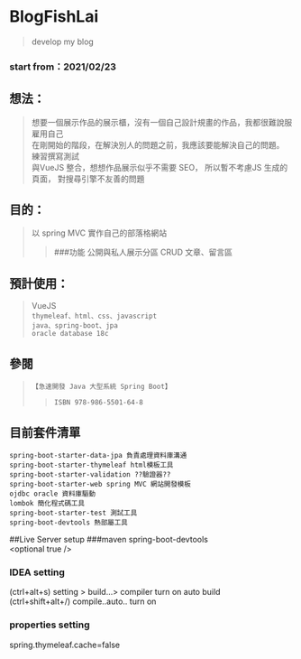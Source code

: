# BlogFishLai
> develop my blog
### start from：2021/02/23 
## 想法：
> 想要一個展示作品的展示櫃，沒有一個自己設計規畫的作品，我都很難說服雇用自己  
> 在剛開始的階段，在解決別人的問題之前，我應該要能解決自己的問題。  
> 練習撰寫測試  
> 與VueJS 整合，想想作品展示似乎不需要 SEO，
> 所以暫不考慮JS 生成的頁面，
> 對搜尋引擎不友善的問題
> 

## 目的：
> 以 spring MVC 實作自己的部落格網站  
>> ###功能
>> 公開與私人展示分區
>> CRUD 文章、留言區  


## 預計使用：
> VueJS  
> `thymeleaf、html、css、javascript`  
> `java、spring-boot、jpa`  
> `oracle database 18c`

## 參閱
> `【急速開發 Java 大型系統 Spring Boot】`  
>> `ISBN 978-986-5501-64-8`

## 目前套件清單
`spring-boot-starter-data-jpa 負責處理資料庫溝通`  
`spring-boot-starter-thymeleaf html模板工具`  
`spring-boot-starter-validation ??驗證器??`  
`spring-boot-starter-web spring MVC 網站開發模板`  
`ojdbc oracle 資料庫驅動`  
`lombok 簡化程式碼工具`  
`spring-boot-starter-test 測試工具`  
`spring-boot-devtools 熱部屬工具`

##Live Server setup
###maven
spring-boot-devtools  
\<optional true />
### IDEA setting 
(ctrl+alt+s) setting > build...> compiler turn on auto build  
(ctrl+shift+alt+/) compile..auto.. turn on
### properties setting
spring.thymeleaf.cache=false



